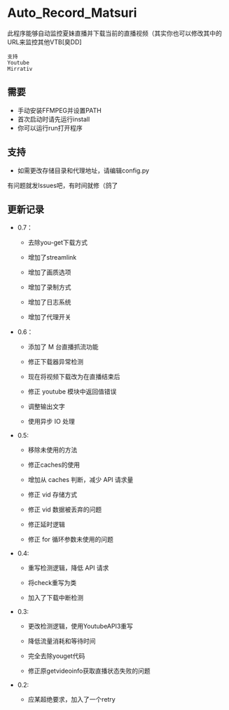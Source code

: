 Auto_Record_Matsuri
====
此程序能够自动监控夏妹直播并下载当前的直播视频（其实你也可以修改其中的URL来监控其他VTB[臭DD]

    支持
    Youtube
    Mirrativ
    

需要
------
- 手动安装FFMPEG并设置PATH
- 首次启动时请先运行install
- 你可以运行run打开程序

支持
------
- 如需更改存储目录和代理地址，请编辑config.py


有问题就发Issues吧，有时间就修（鸽了

更新记录
-------
- 0.7：
	 - 去除you-get下载方式

	 - 增加了streamlink
	 
	 - 增加了画质选项
	 
	 - 增加了录制方式
	 
	 - 增加了日志系统
	 
	 - 增加了代理开关

- 0.6：
     - 添加了 M 台直播抓流功能
 
     - 修正下载器异常检测
 
     - 现在将视频下载改为在直播结束后
 
     - 修正 youtube 模块中返回值错误
 
     - 调整输出文字
 
     - 使用异步 IO 处理

- 0.5:
  - 移除未使用的方法
  
  - 修正caches的使用
  
  - 增加从 caches 判断，减少 API 请求量
  
  - 修正 vid 存储方式
  
  - 修正 vid 数据被丢弃的问题
  
  - 修正延时逻辑
  
  - 修正 for 循环参数未使用的问题
  
- 0.4:
  - 重写检测逻辑，降低 API 请求
  
  - 将check重写为类
  
  - 加入了下载中断检测
  
- 0.3:
  - 更改检测逻辑，使用YoutubeAPI3重写
  
  - 降低流量消耗和等待时间
  
  - 完全去除youget代码
  
  - 修正原getvideoinfo获取直播状态失败的问题
  
- 0.2:
  - 应某超绝要求，加入了一个retry
